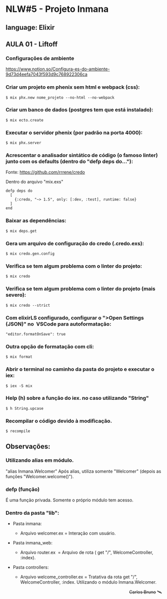 # NLW#5 - Projeto Inmana

## language: Elixir

## AULA 01 - Liftoff

### Configurações de ambiente
https://www.notion.so/Configura-es-do-ambiente-9d73d4eefa7043f593d9c768922306ca

### Criar um projeto em phenix sem html e webpack (css):
```
$ mix phx.new nome_projeto --no-html --no-webpack
```

### Criar um banco de dados (postgres tem que está instalado):
```
$ mix ecto.create
```

### Executar o servidor phenix (por padrão na porta 4000):
```
$ mix phx.server
```

### Acrescentar o analisador sintático de código (o famoso linter) junto com os defaults (dentro do "defp deps do..."):
Fonte: https://github.com/rrrene/credo

Dentro do arquivo "mix.exs"
```
defp deps do
  [
    {:credo, "~> 1.5", only: [:dev, :test], runtime: false}
  ]
end
```

### Baixar as dependências:
```
$ mix deps.get
```

### Gera um arquivo de configuração do credo (.credo.exs):
```
$ mix credo.gen.config
```

### Verifica se tem algum problema com o linter do projeto:
```
$ mix credo
```

### Verifica se tem algum problema com o linter do projeto (mais severo):
```
$ mix credo --strict
```

### Com elixirLS configurado, configurar o ">Open Settings (JSON)" no  VSCode para autoformatação:
```
"editor.formatOnSave": true
``` 
 
### Outra opção de formatação com cli:
```
$ mix format
```

### Abrir o terminal no caminho da pasta do projeto e executar o iex:
```
$ iex -S mix
```

### Help (h) sobre a função do iex. no caso utilizando "String"
```
$ h String.upcase
```

### Recompilar o código devido à modificação.
```
$ recompile
```

## Observações:

### Utilizando alias em módulo.
"alias Inmana.Welcomer"
Após alias, utiliza somente "Welcomer" (depois as funções "Welcomer.welcome()").

### defp (função)
É uma função privada. Somente o próprio módulo tem acesso.

### Dentro da pasta "lib":

* Pasta inmana: 
	- Arquivo welcomer.ex = Interação com usuário.

* Pasta inmana_web: 
	- Arquivo router.ex  = Arquivo de rota (
	  get "/", WelcomeController, :index).

* Pasta controllers:
	- Arquivo welcome_controller.ex = Tratativa da rota get "/", WelcomeController, :index. Utilizando o módulo Inmana.Welcomer.




<div style="text-align: right">

~~Carlos Bruno~~ 🛰️

</div>
